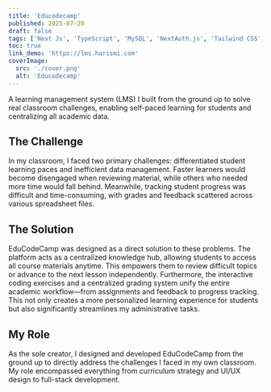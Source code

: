 ```yaml
---
title: 'Educodecamp'
published: 2025-07-20
draft: false
tags: ['Next Js', 'TypeScript', 'MySQL', 'NextAuth.js', 'Tailwind CSS', 'Shadcn UI']
toc: true
link_demo: 'https://lms.harismi.com'
coverImage:
  src: './cover.png'
  alt: 'Educodecamp'
---
```


A learning management system (LMS) I built from the ground up to solve real classroom challenges, enabling self-paced learning for students and centralizing all academic data.

## The Challenge
In my classroom, I faced two primary challenges: differentiated student learning paces and inefficient data management. Faster learners would become disengaged when reviewing material, while others who needed more time would fall behind. Meanwhile, tracking student progress was difficult and time-consuming, with grades and feedback scattered across various spreadsheet files.

## The Solution
EduCodeCamp was designed as a direct solution to these problems. The platform acts as a centralized knowledge hub, allowing students to access all course materials anytime. This empowers them to review difficult topics or advance to the next lesson independently. Furthermore, the interactive coding exercises and a centralized grading system unify the entire academic workflow—from assignments and feedback to progress tracking. This not only creates a more personalized learning experience for students but also significantly streamlines my administrative tasks.

## My Role
As the sole creator, I designed and developed EduCodeCamp from the ground up to directly address the challenges I faced in my own classroom. My role encompassed everything from curriculum strategy and UI/UX design to full-stack development.